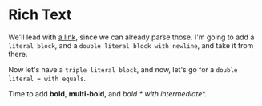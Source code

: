 # Rich Text


  We'll lead with [a link](http://example.com), since we can already
parse those. I'm going to add a `literal block`, and a `double literal
block with newline`, and take it from there. 


Now let's have a `triple literal block`, and now, let's
go for a ` double literal = with equals `.


Time to add **bold**, **multi-bold**, and **bold * with* intermediate**.
